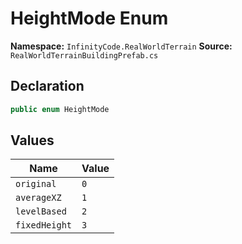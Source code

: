 # HeightMode Enum

**Namespace:** `InfinityCode.RealWorldTerrain`
**Source:** `RealWorldTerrainBuildingPrefab.cs`

## Declaration

```csharp
public enum HeightMode
```

## Values

| Name | Value |
|------|-------|
| `original` | `0` |
| `averageXZ` | `1` |
| `levelBased` | `2` |
| `fixedHeight` | `3` |

